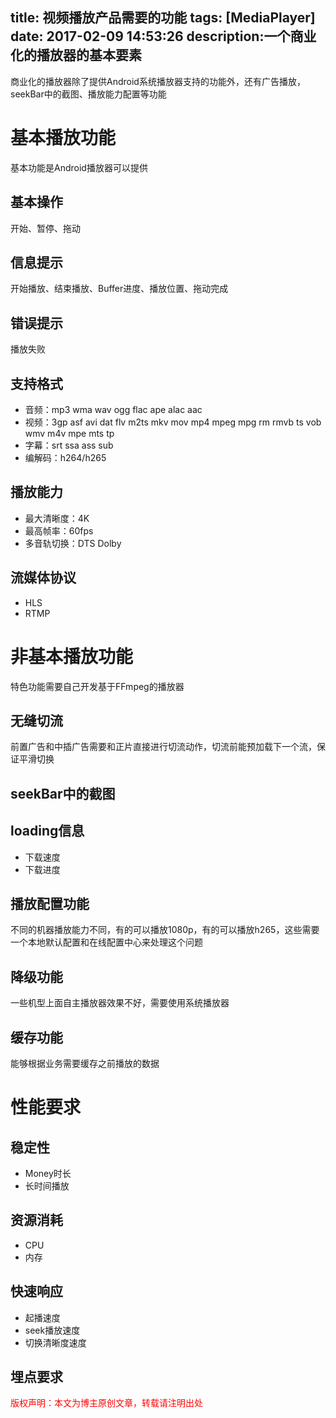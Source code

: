 title: 视频播放产品需要的功能
tags: [MediaPlayer]
date: 2017-02-09 14:53:26
description:一个商业化的播放器的基本要素
---

商业化的播放器除了提供Android系统播放器支持的功能外，还有广告播放，seekBar中的截图、播放能力配置等功能

# 基本播放功能
基本功能是Android播放器可以提供
## 基本操作
开始、暂停、拖动

## 信息提示
开始播放、结束播放、Buffer进度、播放位置、拖动完成

## 错误提示
播放失败

## 支持格式
- 音频：mp3 wma wav ogg flac ape alac aac
- 视频：3gp asf avi dat flv m2ts mkv mov mp4 mpeg mpg rm rmvb ts vob wmv m4v mpe mts tp
- 字幕：srt ssa ass sub
- 编解码：h264/h265

## 播放能力
- 最大清晰度：4K
- 最高帧率：60fps
- 多音轨切换：DTS Dolby

## 流媒体协议
- HLS
- RTMP

# 非基本播放功能
特色功能需要自己开发基于FFmpeg的播放器

## 无缝切流
前置广告和中插广告需要和正片直接进行切流动作，切流前能预加载下一个流，保证平滑切换
## seekBar中的截图

## loading信息
- 下载速度
- 下载进度

## 播放配置功能
不同的机器播放能力不同，有的可以播放1080p，有的可以播放h265，这些需要一个本地默认配置和在线配置中心来处理这个问题

## 降级功能
一些机型上面自主播放器效果不好，需要使用系统播放器

## 缓存功能
能够根据业务需要缓存之前播放的数据

# 性能要求

## 稳定性
- Money时长
- 长时间播放
     
## 资源消耗
- CPU
- 内存

## 快速响应
- 起播速度
- seek播放速度
- 切换清晰度速度

## 埋点要求



<font color="#FF0000">版权声明：本文为博主原创文章，转载请注明出处</font>
